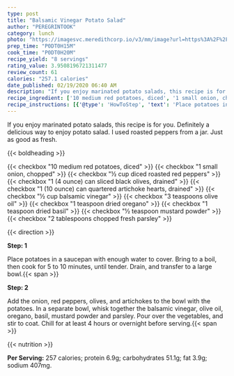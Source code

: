 ```yaml
---
type: post
title: "Balsamic Vinegar Potato Salad"
author: "PEREGRINTOOK"
category: lunch
photo: "https://imagesvc.meredithcorp.io/v3/mm/image?url=https%3A%2F%2Fimages.media-allrecipes.com%2Fuserphotos%2F92974.jpg"
prep_time: "P0DT0H15M"
cook_time: "P0DT0H20M"
recipe_yield: "8 servings"
rating_value: 3.9508196721311477
review_count: 61
calories: "257.1 calories"
date_published: 02/19/2020 06:40 AM
description: "If you enjoy marinated potato salads, this recipe is for you.  Definitely a delicious way to enjoy potato salad. I used roasted peppers from a jar.  Just as good as fresh."
recipe_ingredient: ['10 medium red potatoes, diced', '1 small onion, chopped', '½ cup diced roasted red peppers', '1 (4 ounce) can sliced black olives, drained', '1 (10 ounce) can quartered artichoke hearts, drained', '½ cup balsamic vinegar', '3 teaspoons olive oil', '1 teaspoon dried oregano', '1 teaspoon dried basil', '½ teaspoon mustard powder', '2 tablespoons chopped fresh parsley']
recipe_instructions: [{'@type': 'HowToStep', 'text': 'Place potatoes in a saucepan with enough water to cover. Bring to a boil, then cook for 5 to 10 minutes, until tender. Drain, and transfer to a large bowl.\n'}, {'@type': 'HowToStep', 'text': 'Add the onion, red peppers, olives, and artichokes to the bowl with the potatoes. In a separate bowl, whisk together the balsamic vinegar, olive oil, oregano, basil, mustard powder and parsley. Pour over the vegetables, and stir to coat. Chill for at least 4 hours or overnight before serving.\n'}]
---
```


If you enjoy marinated potato salads, this recipe is for you.  Definitely a delicious way to enjoy potato salad. I used roasted peppers from a jar.  Just as good as fresh. 

{{< boldheading >}}

{{< checkbox "10 medium red potatoes, diced" >}}
{{< checkbox "1 small onion, chopped" >}}
{{< checkbox "½ cup diced roasted red peppers" >}}
{{< checkbox "1 (4 ounce) can sliced black olives, drained" >}}
{{< checkbox "1 (10 ounce) can quartered artichoke hearts, drained" >}}
{{< checkbox "½ cup balsamic vinegar" >}}
{{< checkbox "3 teaspoons olive oil" >}}
{{< checkbox "1 teaspoon dried oregano" >}}
{{< checkbox "1 teaspoon dried basil" >}}
{{< checkbox "½ teaspoon mustard powder" >}}
{{< checkbox "2 tablespoons chopped fresh parsley" >}}


{{< direction >}}

**Step: 1**

Place potatoes in a saucepan with enough water to cover. Bring to a boil, then cook for 5 to 10 minutes, until tender. Drain, and transfer to a large bowl.{{< span >}}

**Step: 2**

Add the onion, red peppers, olives, and artichokes to the bowl with the potatoes. In a separate bowl, whisk together the balsamic vinegar, olive oil, oregano, basil, mustard powder and parsley. Pour over the vegetables, and stir to coat. Chill for at least 4 hours or overnight before serving.{{< span >}}

{{< nutrition >}}

**Per Serving:** 257 calories; protein 6.9g; carbohydrates 51.1g; fat 3.9g; sodium 407mg.
